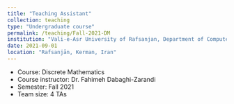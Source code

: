 ```yaml
---
title: "Teaching Assistant"
collection: teaching
type: "Undergraduate course"
permalink: /teaching/Fall-2021-DM
institution: "Vali-e-Asr University of Rafsanjan, Department of Computer Engineering"
date: 2021-09-01
location: "Rafsanjān, Kerman, Iran"
---
```


- Course: Discrete Mathematics
- Course instructor: Dr. Fahimeh Dabaghi-Zarandi
- Semester: Fall 2021
- Team size: 4 TAs

